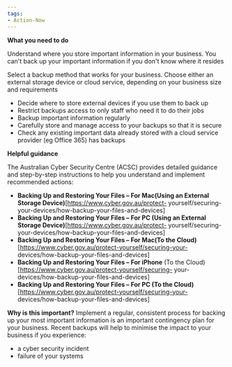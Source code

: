 ```yaml
---
tags:
- Action-Now 
---
```


**What you need to do**

Understand where you store important information in your business. You can't back up your important information if you don't know where it resides

Select a backup method that works for your business. Choose either an external storage device or cloud service, depending on your business size and requirements

- Decide where to store external devices if you use them to back up  
- Restrict backups access to only staff who need it to do their jobs  
- Backup important information regularly  
- Carefully store and manage access to your backups so that it is secure  
- Check any existing important data already stored with a cloud service provider (eg Office 365) has backups

**Helpful guidance**

The Australian Cyber Security Centre (ACSC) provides detailed guidance and step-by-step instructions to help you understand and implement recommended actions:

- **Backing Up and Restoring Your Files – For Mac(Using an External Storage Device)**[https://www.cyber.gov.au/protect- yourself/securing-your-devices/how-backup-your-files-and-devices]
- **Backing Up and Restoring Your Files – For PC (Using an External Storage Device)**[https://www.cyber.gov.au/protect- yourself/securing-your-devices/how-backup-your-files-and-devices]
- **Backing Up and Restoring Your Files – For Mac(To the Cloud)** [https://www.cyber.gov.au/protect-yourself/securing-your- devices/how-backup-your-files-and-devices]
- **Backing Up and Restoring Your Files – For iPhone** (To the Cloud) [https://www.cyber.gov.au/protect-yourself/securing- your-devices/how-backup-your-files-and-devices]
- **Backing Up and Restoring Your Files – For PC (To the Cloud)** [https://www.cyber.gov.au/protect-yourself/securing-your- devices/how-backup-your-files-and-devices]

**Why is this important?**
Implement a regular, consistent process for backing up your most important information is an important contingency plan for your business. Recent backups will help to minimise the impact to your business if you experience:

- a cyber security incident 
- failure of your systems